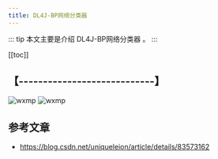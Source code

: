 ```yaml
---
title: DL4J-BP网络分类器
---
```


::: tip
本文主要是介绍 DL4J-BP网络分类器 。
:::

[[toc]]

## 【----------------------------】
<img class= "zoom-custom-imgs" :src="$withBase('/assets/img/bigdata/intro/intro-1.png')" alt="wxmp">
<img class= "zoom-custom-imgs" :src="$withBase('/assets/img/bigdata/techintro/intro-1.png')" alt="wxmp">


## 参考文章
* https://blog.csdn.net/uniqueleion/article/details/83573162